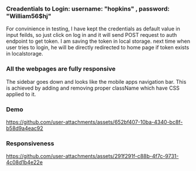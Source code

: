 ### Creadentials to Login: username: "hopkins" , password: "William56$hj"
For convinience in testing, I have kept the credentials as default value in input feilds, so just click on log in and it will send POST request to auth endpoint to get token. I am saving the token in local storage. next time when user tries to login, he will be directly redirected to home page if token exists in localstorage.

### All the webpages are fully responsive
The sidebar goes down and looks like the mobile apps navigation bar. This is achieved by adding and removing proper className which have CSS applied to it.

### Demo

https://github.com/user-attachments/assets/652bf407-10ba-4340-bc8f-b58d9a4eac92


### Responsiveness

https://github.com/user-attachments/assets/291f291f-c88b-4f7c-9731-4c08d1b4e22e



